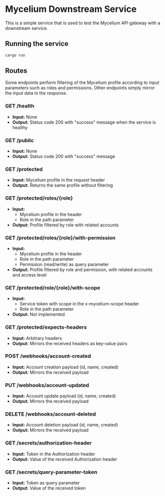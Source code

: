 # Mycelium Downstream Service

This is a simple service that is used to test the Mycelium API gateway with a
downstream service.

## Running the service

```bash
cargo run
```

## Routes

Some endpoints perform filtering of the Mycelium profile according to input
parameters such as roles and permissions. Other endpoints simply mirror the
input data in the response.

### GET /health
- **Input:** None
- **Output:** Status code 200 with "success" message when the service is healthy

### GET /public  
- **Input:** None
- **Output:** Status code 200 with "success" message

### GET /protected
- **Input:** Mycelium profile in the request header
- **Output:** Returns the same profile without filtering

### GET /protected/roles/{role}
- **Input:** 
    - Mycelium profile in the header
    - Role in the path parameter
- **Output:** Profile filtered by role with related accounts

### GET /protected/roles/{role}/with-permission
- **Input:**
    - Mycelium profile in the header
    - Role in the path parameter
    - Permission (read/write) as query parameter
- **Output:** Profile filtered by role and permission, with related accounts and
  access level

### GET /protected/role/{role}/with-scope
- **Input:**
    - Service token with scope in the x-mycelium-scope header
    - Role in the path parameter
- **Output:** Not implemented

### GET /protected/expects-headers
- **Input:** Arbitrary headers
- **Output:** Mirrors the received headers as key-value pairs

### POST /webhooks/account-created
- **Input:** Account creation payload (id, name, created)
- **Output:** Mirrors the received payload

### PUT /webhooks/account-updated
- **Input:** Account update payload (id, name, created)
- **Output:** Mirrors the received payload

### DELETE /webhooks/account-deleted
- **Input:** Account deletion payload (id, name, created)
- **Output:** Mirrors the received payload

### GET /secrets/authorization-header
- **Input:** Token in the Authorization header
- **Output:** Value of the received Authorization header

### GET /secrets/query-parameter-token
- **Input:** Token as query parameter
- **Output:** Value of the received token
